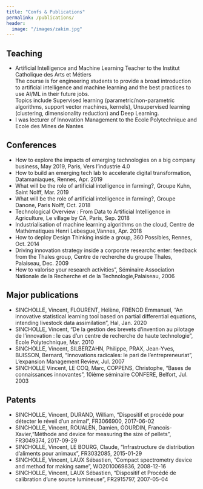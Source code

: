 ```yaml
---
title: "Confs & Publications"
permalink: /publications/
header:
  image: "/images/zakim.jpg"
---
```

## Teaching
<ul>
  <li>Artificial Intelligence and Machine Learning Teacher to the Institut Catholique des Arts et Métiers
    <br/>The course is for engineering students to provide a broad introduction to artificial intelligence and machine learning and the best practices to use AI/ML in their future jobs.
    <br/>Topics include Supervised learning (parametric/non-parametric algorithms, support vector machines, kernels), Unsupervised learning (clustering, dimensionality reduction) and Deep Learning.
  </li>
  <li>I was lecturer of Innovation Management to the Ecole Polytechnique and Ecole des Mines de Nantes</li>
</ul>

## Conferences
<ul>
  <li>How to explore the impacts of emerging technologies on a big company business, May 2019, Paris, Vers l’industrie 4.0</li>
  <li>How to build an emerging tech lab to accelerate digital transformation, Datamaniaques, Rennes, Apr. 2019</li>
  <li>What will be the role of artificial intelligence in farming?, Groupe Kuhn, Saint Nolff, Mar. 2019</li>
  <li>What will be the role of artificial intelligence in farming?, Groupe Danone, Paris Nolff, Oct. 2018</li>
  <li>Technological Overview : From Data to Artificial Intelligence in Agriculture, Le village by CA, Paris, Sep. 2018</li>
  <li>Industrialisation of machine learning algorithms on the cloud, Centre de Mathématiques Henri Lebesgue,Vannes, Apr. 2018</li>
  <li>How to deploy Design Thinking inside a group, 360 Possibles, Rennes, Oct. 2014</li>
  <li>Driving innovation strategy inside a corporate researchc enter: feedback from the Thales group, Centre de recherche du groupe Thales, Palaiseau, Dec. 2009</li>
  <li>How to valorise your research activities”, Séminaire Association Nationale de la Recherche et de la Technologie,Palaiseau, 2006</li>
  
</ul>

## Major publications
<ul>
  <li>SINCHOLLE, Vincent, FLOURENT, Hélène, FRENOD Emmanuel, “An innovative statistical learning tool based on partial differential equations,
intending livestock data assimilation”, Hal, Jan. 2020 </li>
  <li>SINCHOLLE, Vincent, “De la gestion des brevets d’invention au pilotage de l’innovation : le cas d’un centre de recherche de haute technologie”,
Ecole Polytechnique, Mar. 2010</li>
  <li>SINCHOLLE, Vincent, SILBERZAHN, Philippe, PRAX, Jean-Yves, BUISSON, Bernard, “Innovations radicales: le pari de l’entrepreneuriat”,
L’expansion Management Review, Jul. 2007</li>
  <li>SINCHOLLE Vincent, LE COQ, Marc, COPPENS, Christophe, “Bases de connaissances innovantes”, 10ième séminaire CONFERE, Belfort, Jul.
    2003</li>
</ul>

## Patents
<ul>
  <li>SINCHOLLE, Vincent, DURAND, William, “Dispositif et procédé pour détecter le réveil d’un animal”, FR3066900, 2017-06-02</li>
  <li>SINCHOLLE, Vincent, ROUALEN, Damien, GOURDIN, Francois-Xavier,“Méthode and device for measuring the size of pellets”, FR3049374,
2017-09-29</li>
  <li>SINCHOLLE, Vincent, LE BOURG, Claude, “Infrastructure de distribution d’aliments pour animaux”, FR3032085, 2015-01-29</li>
  <li>SINCHOLLE, Vincent, LAUX Sébastien, “Compact spectrometry device and method for making same”, WO2010069836, 2008-12-16</li>
  <li>SINCHOLLE, Vincent, LAUX Sébastien, “Dispositif et Procédé de calibration d’une source lumineuse”, FR2915797, 2007-05-04</li>
</ul>
